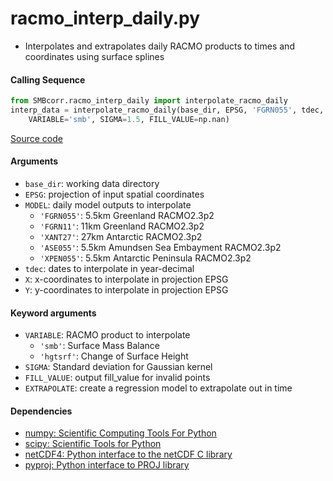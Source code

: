 racmo_interp_daily.py
=====================

- Interpolates and extrapolates daily RACMO products to times and coordinates using surface splines

#### Calling Sequence
```python
from SMBcorr.racmo_interp_daily import interpolate_racmo_daily
interp_data = interpolate_racmo_daily(base_dir, EPSG, 'FGRN055', tdec, X, Y,
    VARIABLE='smb', SIGMA=1.5, FILL_VALUE=np.nan)
```
[Source code](https://github.com/tsutterley/SMBcorr/blob/master/SMBcorr/racmo_interp_daily.py)

#### Arguments
- `base_dir`: working data directory
- `EPSG`: projection of input spatial coordinates
- `MODEL`: daily model outputs to interpolate
    * `'FGRN055'`: 5.5km Greenland RACMO2.3p2
    * `'FGRN11'`: 11km Greenland RACMO2.3p2
    * `'XANT27'`: 27km Antarctic RACMO2.3p2
    * `'ASE055'`: 5.5km Amundsen Sea Embayment RACMO2.3p2
    * `'XPEN055'`: 5.5km Antarctic Peninsula RACMO2.3p2
- `tdec`: dates to interpolate in year-decimal
- `X`: x-coordinates to interpolate in projection EPSG
- `Y`: y-coordinates to interpolate in projection EPSG

#### Keyword arguments
- `VARIABLE`: RACMO product to interpolate
    * `'smb'`: Surface Mass Balance
    * `'hgtsrf'`: Change of Surface Height
- `SIGMA`: Standard deviation for Gaussian kernel
- `FILL_VALUE`: output fill_value for invalid points
- `EXTRAPOLATE`: create a regression model to extrapolate out in time

#### Dependencies
- [numpy: Scientific Computing Tools For Python](https://numpy.org)
- [scipy: Scientific Tools for Python](https://docs.scipy.org/doc//)
- [netCDF4: Python interface to the netCDF C library](https://unidata.github.io/netcdf4-python/netCDF4/index.html)
- [pyproj: Python interface to PROJ library](https://pypi.org/project/pyproj/)
